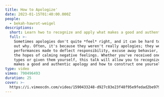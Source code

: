 ```yaml
---
title: How to Apologize'
date: 2023-01-15T01:40:00.000Z
people:
  - bekah-hawrot-weigel
descriptions:
  short: Learn hwo to recognize and apply what makes a good and authentic apology."
  full: >-
    Sometimes apologies don't quite *feel* right, and it can be hard to figure
    out why. Often, it's because they weren't really apologies; they were
    performances made to deflect responsibility, excuse away behavior, and with
    the hopes of calming negative feelings. Whether you've received one of these
    types or given them yourself, this talk will allow you to recognize what
    makes a good and authentic apology and how to construct one yourself.
type: video
vimeo: 790496493
duration: 25
cover: >-
  https://i.vimeocdn.com/video/1590433248-d927c83e23f48f95e9fedad2be979c747457045a4cbf4dfbe45c519d9a3eaebe-d
---
```



